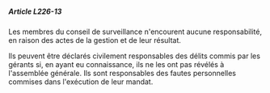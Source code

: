 ##### Article L226-13

Les membres du conseil de surveillance n'encourent aucune responsabilité, en raison des actes de la gestion et de leur résultat.

Ils peuvent être déclarés civilement responsables des délits commis par les gérants si, en ayant eu connaissance, ils ne les ont pas révélés à l'assemblée générale. Ils sont responsables des fautes personnelles commises dans l'exécution de leur mandat.

